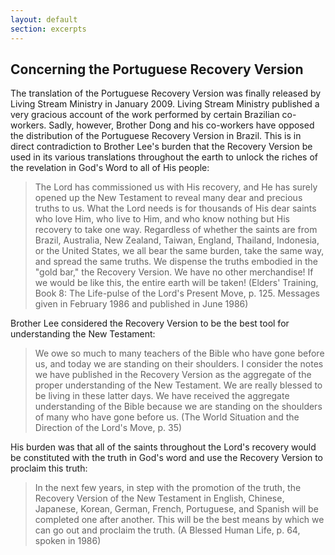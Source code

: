```yaml
---
layout: default
section: excerpts
---
```


## Concerning the Portuguese Recovery Version

The translation of the Portuguese Recovery Version was finally released by Living Stream Ministry in January 2009. Living Stream Ministry published a very gracious account of the work performed by certain Brazilian co-workers. Sadly, however, Brother Dong and his co-workers have opposed the distribution of the Portuguese Recovery Version in Brazil. This is in direct contradiction to Brother Lee's burden that the Recovery Version be used in its various translations throughout the earth to unlock the riches of the revelation in God's Word to all of His people:

> The Lord has commissioned us with His recovery, and He has surely opened up the New Testament to reveal many dear and precious truths to us. What the Lord needs is for thousands of His dear saints who love Him, who live to Him, and who know nothing but His recovery to take one way. Regardless of whether the saints are from Brazil, Australia, New Zealand, Taiwan, England, Thailand, Indonesia, or the United States, we all bear the same burden, take the same way, and spread the same truths. We dispense the truths embodied in the "gold bar," the Recovery Version. We have no other merchandise! If we would be like this, the entire earth will be taken! (Elders' Training, Book 8: The Life-pulse of the Lord's Present Move, p. 125. Messages given in February 1986 and published in June 1986)

Brother Lee considered the Recovery Version to be the best tool for understanding the New Testament:

> We owe so much to many teachers of the Bible who have gone before us, and today we are standing on their shoulders. I consider the notes we have published in the Recovery Version as the aggregate of the proper understanding of the New Testament. We are really blessed to be living in these latter days. We have received the aggregate understanding of the Bible because we are standing on the shoulders of many who have gone before us. (The World Situation and the Direction of the Lord's Move, p. 35)

His burden was that all of the saints throughout the Lord's recovery would be constituted with the truth in God's word and use the Recovery Version to proclaim this truth:

> In the next few years, in step with the promotion of the truth, the Recovery Version of the New Testament in English, Chinese, Japanese, Korean, German, French, Portuguese, and Spanish will be completed one after another. This will be the best means by which we can go out and proclaim the truth. (A Blessed Human Life, p. 64, spoken in 1986)
